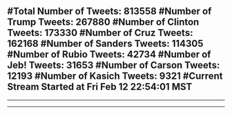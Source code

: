 #Total Number of Tweets: 813558 
#Number of Trump Tweets: 267880
#Number of Clinton Tweets: 173330
#Number of Cruz Tweets: 162168
#Number of Sanders Tweets: 114305
#Number of Rubio Tweets: 42734
#Number of Jeb! Tweets: 31653
#Number of Carson Tweets: 12193
#Number of Kasich Tweets: 9321
#Current Stream Started at Fri Feb 12 22:54:01 MST
---
---
---
